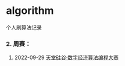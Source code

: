 # algorithm
个人刷算法记录

### 2. 周赛：
1. 2022-09-29 [天堂硅谷·数字经济算法编程大赛](https://leetcode.cn/contest/hhrc2022/)
